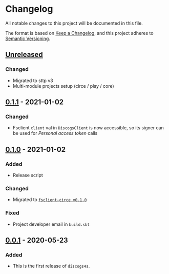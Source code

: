 # Changelog
All notable changes to this project will be documented in this file.

The format is based on [Keep a Changelog](https://keepachangelog.com/en/1.0.0/),
and this project adheres to [Semantic Versioning](https://semver.org/spec/v2.0.0.html).

## [Unreleased]
### Changed
- Migrated to sttp v3
- Multi-module projects setup (circe / play / core)
  
## [0.1.1] - 2021-01-02
### Changed
- Fsclient `client` val in `DiscogsClient` is now accessible,
  so its signer can be used for *Personal access token* calls 

## [0.1.0] - 2021-01-02
### Added
- Release script
### Changed
- Migrated to [`fsclient-circe v0.1.0`](https://github.com/bartholomews/fsclient)
### Fixed
- Project developer email in `build.sbt`

## [0.0.1] - 2020-05-23
### Added
- This is the first release of `discogs4s`.

[Unreleased]: https://github.com/bartholomews/discogs4s/compare/v0.1.1...HEAD
[0.1.1]: https://github.com/bartholomews/discogs4s/compare/v0.1.0...v0.1.1
[0.1.0]: https://github.com/bartholomews/discogs4s/compare/v0.0.1...v0.1.0
[0.0.1]: https://github.com/bartholomews/discogs4s/releases/tag/v0.0.1